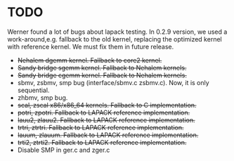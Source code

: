 # TODO

Werner found a lot of bugs about lapack testing. In 0.2.9 version, we used a work-around,e.g. fallback to the old kernel, replacing the optimized kernel with reference kernel. We must fix them in future release.

* <s>Nehalem dgemm kernel. Fallback to core2 kernel.</s>
* <s>Sandy bridge sgemm kernel. Fallback to  Nehalem kernels.</s>
* <s>Sandy bridge cgemm kernel. Fallback to  Nehalem kernels.</s>
* sbmv, zsbmv, smp bug (interface/sbmv.c zsbmv.c). Now, it is only sequential.
* zhbmv, smp bug.
* <s>scal, zscal x86/x86_64 kernels. Fallback to C implementation.</s>
* <s>potri, zpotri. Fallback to LAPACK reference implementation.</s>
* <s>lauu2, zlauu2.  Fallback to LAPACK reference implementation.</s>
* <s>trtri, ztrtri. Fallback to LAPACK reference implementation.</s>
* <s>lauum, zlauum. Fallback to LAPACK reference implementation.</s>
* <s>trti2, ztrti2. Fallback to LAPACK reference implementation.</s>
* Disable SMP in ger.c and zger.c
